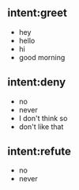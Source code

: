 ## intent:greet
- hey
- hello
- hi
- good morning

## intent:deny
- no
- never
- I don't think so
- don't like that

## intent:refute
- no
- never
